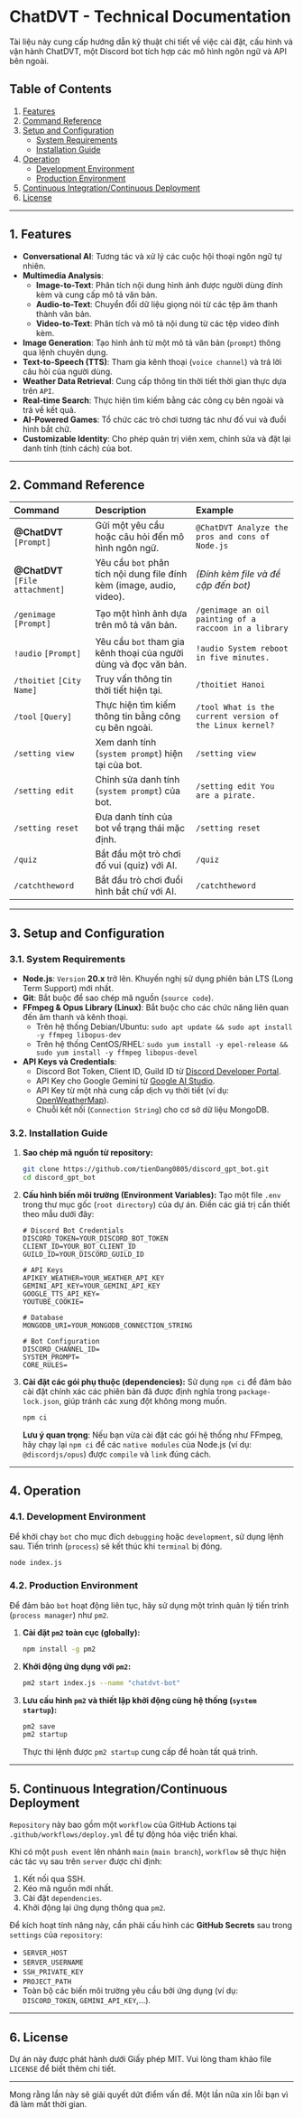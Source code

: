 # ChatDVT - Technical Documentation

Tài liệu này cung cấp hướng dẫn kỹ thuật chi tiết về việc cài đặt, cấu hình và vận hành ChatDVT, một Discord bot tích hợp các mô hình ngôn ngữ và API bên ngoài.

## Table of Contents

1.  [Features](#1-features)
2.  [Command Reference](#2-command-reference)
3.  [Setup and Configuration](#3-setup-and-configuration)
      - [System Requirements](#31-system-requirements)
      - [Installation Guide](#32-installation-guide)
4.  [Operation](#4-operation)
      - [Development Environment](#41-development-environment)
      - [Production Environment](#42-production-environment)
5.  [Continuous Integration/Continuous Deployment](#5-continuous-integrationcontinuous-deployment)
6.  [License](#6-license)

-----

## 1. Features

  * **Conversational AI**: Tương tác và xử lý các cuộc hội thoại ngôn ngữ tự nhiên.
  * **Multimedia Analysis**:
      * **Image-to-Text**: Phân tích nội dung hình ảnh được người dùng đính kèm và cung cấp mô tả văn bản.
      * **Audio-to-Text**: Chuyển đổi dữ liệu giọng nói từ các tệp âm thanh thành văn bản.
      * **Video-to-Text**: Phân tích và mô tả nội dung từ các tệp video đính kèm.
  * **Image Generation**: Tạo hình ảnh từ một mô tả văn bản (`prompt`) thông qua lệnh chuyên dụng.
  * **Text-to-Speech (TTS)**: Tham gia kênh thoại (`voice channel`) và trả lời câu hỏi của người dùng.
  * **Weather Data Retrieval**: Cung cấp thông tin thời tiết thời gian thực dựa trên `API`.
  * **Real-time Search**: Thực hiện tìm kiếm bằng các công cụ bên ngoài và trả về kết quả.
  * **AI-Powered Games**: Tổ chức các trò chơi tương tác như đố vui và đuổi hình bắt chữ.
  * **Customizable Identity**: Cho phép quản trị viên xem, chỉnh sửa và đặt lại danh tính (tính cách) của bot.

-----

## 2. Command Reference

| Command | Description | Example |
| :--- | :--- | :--- |
| **@ChatDVT** `[Prompt]` | Gửi một yêu cầu hoặc câu hỏi đến mô hình ngôn ngữ. | `@ChatDVT Analyze the pros and cons of Node.js` |
| **@ChatDVT** `[File attachment]` | Yêu cầu `bot` phân tích nội dung file đính kèm (image, audio, video). | *(Đính kèm file và đề cập đến bot)* |
| `/genimage` `[Prompt]` | Tạo một hình ảnh dựa trên mô tả văn bản. | `/genimage an oil painting of a raccoon in a library` |
| `!audio` `[Prompt]` | Yêu cầu `bot` tham gia kênh thoại của người dùng và đọc văn bản. | `!audio System reboot in five minutes.` |
| `/thoitiet` `[City Name]` | Truy vấn thông tin thời tiết hiện tại. | `/thoitiet Hanoi` |
| `/tool` `[Query]` | Thực hiện tìm kiếm thông tin bằng công cụ bên ngoài. | `/tool What is the current version of the Linux kernel?` |
| `/setting view` | Xem danh tính (`system prompt`) hiện tại của bot. | `/setting view` |
| `/setting edit` | Chỉnh sửa danh tính (`system prompt`) của bot. | `/setting edit You are a pirate.` |
| `/setting reset` | Đưa danh tính của bot về trạng thái mặc định. | `/setting reset` |
| `/quiz` | Bắt đầu một trò chơi đố vui (quiz) với AI. | `/quiz` |
| `/catchtheword` | Bắt đầu trò chơi đuổi hình bắt chữ với AI. | `/catchtheword` |

-----

## 3. Setup and Configuration

### 3.1. System Requirements

  * **Node.js**: `Version` **20.x** trở lên. Khuyến nghị sử dụng phiên bản LTS (Long Term Support) mới nhất.
  * **Git**: Bắt buộc để sao chép mã nguồn (`source code`).
  * **FFmpeg & Opus Library (Linux)**: Bắt buộc cho các chức năng liên quan đến âm thanh và kênh thoại.
      * Trên hệ thống Debian/Ubuntu: `sudo apt update && sudo apt install -y ffmpeg libopus-dev`
      * Trên hệ thống CentOS/RHEL: `sudo yum install -y epel-release && sudo yum install -y ffmpeg libopus-devel`
  * **API Keys và Credentials**:
      * Discord Bot Token, Client ID, Guild ID từ [Discord Developer Portal](https://discord.com/developers/applications).
      * API Key cho Google Gemini từ [Google AI Studio](https://aistudio.google.com/).
      * API Key từ một nhà cung cấp dịch vụ thời tiết (ví dụ: [OpenWeatherMap](https://openweathermap.org/)).
      * Chuỗi kết nối (`Connection String`) cho cơ sở dữ liệu MongoDB.

### 3.2. Installation Guide

1.  **Sao chép mã nguồn từ repository:**

    ```bash
    git clone https://github.com/tienDang0805/discord_gpt_bot.git
    cd discord_gpt_bot
    ```

2.  **Cấu hình biến môi trường (Environment Variables):**
    Tạo một file `.env` trong thư mục gốc (`root directory`) của dự án. Điền các giá trị cần thiết theo mẫu dưới đây:

    ```env
    # Discord Bot Credentials
    DISCORD_TOKEN=YOUR_DISCORD_BOT_TOKEN
    CLIENT_ID=YOUR_BOT_CLIENT_ID
    GUILD_ID=YOUR_DISCORD_GUILD_ID

    # API Keys
    APIKEY_WEATHER=YOUR_WEATHER_API_KEY
    GEMINI_API_KEY=YOUR_GEMINI_API_KEY
    GOOGLE_TTS_API_KEY=
    YOUTUBE_COOKIE=

    # Database
    MONGODB_URI=YOUR_MONGODB_CONNECTION_STRING

    # Bot Configuration
    DISCORD_CHANNEL_ID=
    SYSTEM_PROMPT=
    CORE_RULES=
    ```

3.  **Cài đặt các gói phụ thuộc (dependencies):**
    Sử dụng `npm ci` để đảm bảo cài đặt chính xác các phiên bản đã được định nghĩa trong `package-lock.json`, giúp tránh các xung đột không mong muốn.

    ```bash
    npm ci
    ```

    **Lưu ý quan trọng**: Nếu bạn vừa cài đặt các gói hệ thống như FFmpeg, hãy chạy lại `npm ci` để các `native modules` của Node.js (ví dụ: `@discordjs/opus`) được `compile` và `link` đúng cách.

-----

## 4. Operation

### 4.1. Development Environment

Để khởi chạy `bot` cho mục đích `debugging` hoặc `development`, sử dụng lệnh sau. Tiến trình (`process`) sẽ kết thúc khi `terminal` bị đóng.

```bash
node index.js
```

### 4.2. Production Environment

Để đảm bảo `bot` hoạt động liên tục, hãy sử dụng một trình quản lý tiến trình (`process manager`) như `pm2`.

1.  **Cài đặt `pm2` toàn cục (globally):**

    ```bash
    npm install -g pm2
    ```

2.  **Khởi động ứng dụng với `pm2`:**

    ```bash
    pm2 start index.js --name "chatdvt-bot"
    ```

3.  **Lưu cấu hình `pm2` và thiết lập khởi động cùng hệ thống (`system startup`):**

    ```bash
    pm2 save
    pm2 startup
    ```

    Thực thi lệnh được `pm2 startup` cung cấp để hoàn tất quá trình.

-----

## 5. Continuous Integration/Continuous Deployment

`Repository` này bao gồm một `workflow` của GitHub Actions tại `.github/workflows/deploy.yml` để tự động hóa việc triển khai.

Khi có một `push event` lên nhánh `main` (`main branch`), `workflow` sẽ thực hiện các tác vụ sau trên `server` được chỉ định:

1.  Kết nối qua SSH.
2.  Kéo mã nguồn mới nhất.
3.  Cài đặt `dependencies`.
4.  Khởi động lại ứng dụng thông qua `pm2`.

Để kích hoạt tính năng này, cần phải cấu hình các **GitHub Secrets** sau trong `settings` của `repository`:

  * `SERVER_HOST`
  * `SERVER_USERNAME`
  * `SSH_PRIVATE_KEY`
  * `PROJECT_PATH`
  * Toàn bộ các biến môi trường yêu cầu bởi ứng dụng (ví dụ: `DISCORD_TOKEN`, `GEMINI_API_KEY`,...).

-----

## 6. License

Dự án này được phát hành dưới Giấy phép MIT. Vui lòng tham khảo file `LICENSE` để biết thêm chi tiết.

-----

Mong rằng lần này sẽ giải quyết dứt điểm vấn đề. Một lần nữa xin lỗi bạn vì đã làm mất thời gian.
